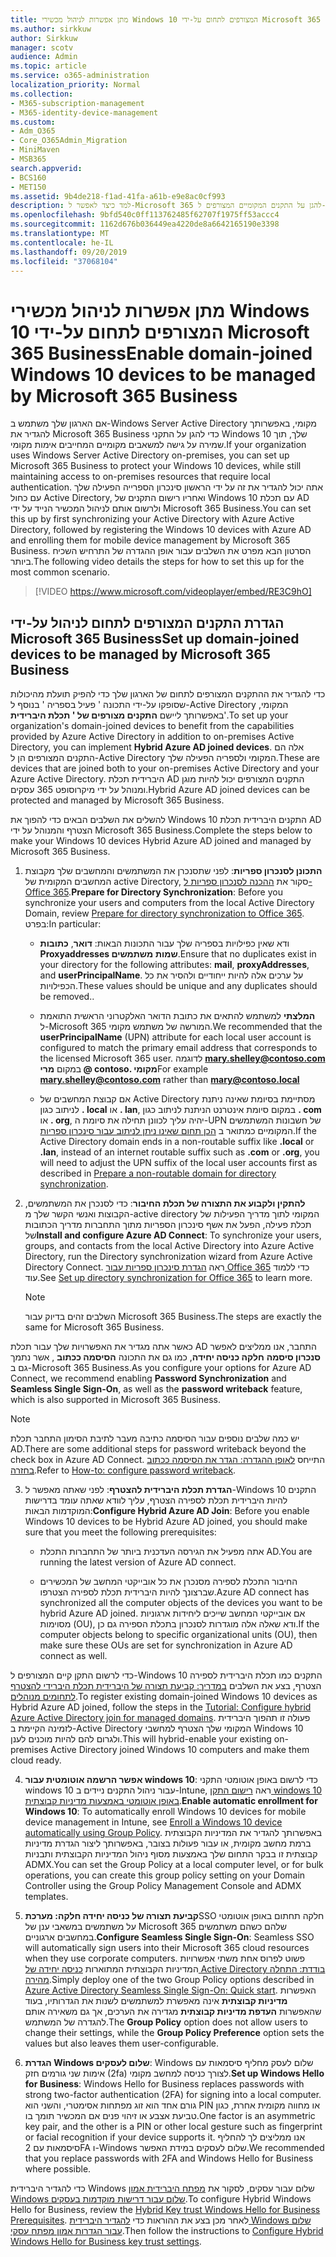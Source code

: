 ```yaml
---
title: מתן אפשרות לניהול מכשירי Windows 10 המצורפים לתחום על-ידי Microsoft 365 Business
ms.author: sirkkuw
author: Sirkkuw
manager: scotv
audience: Admin
ms.topic: article
ms.service: o365-administration
localization_priority: Normal
ms.collection:
- M365-subscription-management
- M365-identity-device-management
ms.custom:
- Adm_O365
- Core_O365Admin_Migration
- MiniMaven
- MSB365
search.appverid:
- BCS160
- MET150
ms.assetid: 9b4de218-f1ad-41fa-a61b-e9e8ac0cf993
description: למד כיצד לאפשר ל-Microsoft 365 להגן על התקנים המקומיים המצורפים ל-Windows 10.
ms.openlocfilehash: 9bfd540c0ff113762485f62707f1975ff53accc4
ms.sourcegitcommit: 1162d676b036449ea4220de8a6642165190e3398
ms.translationtype: MT
ms.contentlocale: he-IL
ms.lasthandoff: 09/20/2019
ms.locfileid: "37068104"
---
```

# <a name="enable-domain-joined-windows-10-devices-to-be-managed-by-microsoft-365-business"></a><span data-ttu-id="aeb46-103">מתן אפשרות לניהול מכשירי Windows 10 המצורפים לתחום על-ידי Microsoft 365 Business</span><span class="sxs-lookup"><span data-stu-id="aeb46-103">Enable domain-joined Windows 10 devices to be managed by Microsoft 365 Business</span></span>

<span data-ttu-id="aeb46-104">אם הארגון שלך משתמש ב-Windows Server Active Directory מקומי, באפשרותך להגדיר את Microsoft 365 Business כדי להגן על התקני Windows 10 שלך, תוך שמירה על גישה למשאבים מקומיים המחייבים אימות מקומי.</span><span class="sxs-lookup"><span data-stu-id="aeb46-104">If your organization uses Windows Server Active Directory on-premises, you can set up Microsoft 365 Business to protect your Windows 10 devices, while still maintaining access to on-premises resources that require local authentication.</span></span> <span data-ttu-id="aeb46-105">אתה יכול להגדיר את זה על ידי הראשון סינכרון הספרייה הפעילה שלך עם כחול Active Directory, ואחריו רישום התקנים של Windows 10 עם תכלת AD ולרשום אותם לניהול המכשיר הנייד על ידי Microsoft 365 Business.</span><span class="sxs-lookup"><span data-stu-id="aeb46-105">You can set this up by first synchronizing your Active Directory with Azure Active Directory, followed by registering the Windows 10 devices with Azure AD and enrolling them for mobile device management by Microsoft 365 Business.</span></span>
<span data-ttu-id="aeb46-106">הסרטון הבא מפרט את השלבים עבור אופן ההגדרה של התרחיש השכיח ביותר.</span><span class="sxs-lookup"><span data-stu-id="aeb46-106">The following video details the steps for how to set this up for the most common scenario.</span></span>

> [!VIDEO https://www.microsoft.com/videoplayer/embed/RE3C9hO]
  
## <a name="set-up-domain-joined-devices-to-be-managed-by-microsoft-365-business"></a><span data-ttu-id="aeb46-107">הגדרת התקנים המצורפים לתחום לניהול על-ידי Microsoft 365 Business</span><span class="sxs-lookup"><span data-stu-id="aeb46-107">Set up domain-joined devices to be managed by Microsoft 365 Business</span></span>

<span data-ttu-id="aeb46-108">כדי להגדיר את ההתקנים המצורפים לתחום של הארגון שלך כדי להפיק תועלת מהיכולות שסופקו על-ידי התכונה ' פעיל בספריה ' בנוסף ל-Active Directory המקומי, באפשרותך ליישם **התקנים מצורפים של ' תכלת היברידית**'.</span><span class="sxs-lookup"><span data-stu-id="aeb46-108">To set up your organization's domain-joined devices to benefit from the capabilities provided by Azure Active Directory in addition to on-premises Active Directory, you can implement **Hybrid Azure AD joined devices**.</span></span> <span data-ttu-id="aeb46-109">אלה הם התקנים המצורפים הן ל-Active Directory המקומי ולספריה הפעילה שלך.</span><span class="sxs-lookup"><span data-stu-id="aeb46-109">These are devices that are joined both to your on-premises Active Directory and your Azure Active Directory.</span></span> <span data-ttu-id="aeb46-110">היברידית תכלת AD התקנים המצורפים יכול להיות מוגן ומנוהל על ידי מיקרוסופט 365 עסקים.</span><span class="sxs-lookup"><span data-stu-id="aeb46-110">Hybrid Azure AD joined devices can be protected and managed by Microsoft 365 Business.</span></span> 
  
<span data-ttu-id="aeb46-111">להשלים את השלבים הבאים כדי להפוך את Windows 10 התקנים היברידית תכלת AD הצטרף והמנוהל על ידי Microsoft 365 Business.</span><span class="sxs-lookup"><span data-stu-id="aeb46-111">Complete the steps below to make your Windows 10 devices Hybrid Azure AD joined and managed by Microsoft 365 Business.</span></span>
  
1. <span data-ttu-id="aeb46-112">**התכונן לסנכרון ספריות**: לפני שתסנכרן את המשתמשים והמחשבים שלך מקבוצת המחשבים המקומית של active Directory, סקור את [ההכנה לסנכרון ספריות ל-Office 365](https://docs.microsoft.com/office365/enterprise/prepare-for-directory-synchronization).</span><span class="sxs-lookup"><span data-stu-id="aeb46-112">**Prepare for Directory Synchronization**: Before you synchronize your users and computers from the local Active Directory Domain, review [Prepare for directory synchronization to Office 365](https://docs.microsoft.com/office365/enterprise/prepare-for-directory-synchronization).</span></span> <span data-ttu-id="aeb46-113">בפרט:</span><span class="sxs-lookup"><span data-stu-id="aeb46-113">In particular:</span></span>

   - <span data-ttu-id="aeb46-114">ודא שאין כפילויות בספריה שלך עבור התכונות הבאות: **דואר**, **כתובות Proxyaddresses שמות** **משתמשים**.</span><span class="sxs-lookup"><span data-stu-id="aeb46-114">Ensure that no duplicates exist in your directory for the following attributes: **mail**, **proxyAddresses**, and **userPrincipalName**.</span></span> <span data-ttu-id="aeb46-115">על ערכים אלה להיות ייחודיים ולהסיר את כל הכפילויות.</span><span class="sxs-lookup"><span data-stu-id="aeb46-115">These values should be unique and any duplicates should be removed..</span></span>
   
   - <span data-ttu-id="aeb46-116">**המלצתי** למשתמש להתאים את כתובת הדואר האלקטרוני הראשית התואמת ל-Microsoft 365 המורשה של משתמש מקומי.</span><span class="sxs-lookup"><span data-stu-id="aeb46-116">We recommended that the **userPrincipalName** (UPN) attribute for each local user account is configured to match the primary email address that corresponds to the licensed Microsoft 365 user.</span></span> <span data-ttu-id="aeb46-117">לדוגמה **mary.shelley@contoso.com** במקום **מרי @ contoso. מקומי**</span><span class="sxs-lookup"><span data-stu-id="aeb46-117">For example **mary.shelley@contoso.com** rather than **mary@contoso.local**</span></span>
   
   - <span data-ttu-id="aeb46-118">אם קבוצת המחשבים של Active Directory מסתיימת בסיומת שאינה ניתנת לניתוב כגון **. local** או **. lan**, במקום סיומת אינטרנט הניתנת לניתוב כגון **. com** או **. org**, יהיה עליך לכוונן תחילה את סיומת ה-UPN של חשבונות המשתמשים המקומיים כמתואר ב [הכן תחום שאינו ניתן לניתוב עבור סינכרון ספריות](https://docs.microsoft.com/office365/enterprise/prepare-a-non-routable-domain-for-directory-synchronization).</span><span class="sxs-lookup"><span data-stu-id="aeb46-118">If the Active Directory domain ends in a non-routable suffix like **.local** or **.lan**, instead of an internet routable suffix such as **.com** or **.org**, you will need to adjust the UPN suffix of the local user accounts first as described in [Prepare a non-routable domain for directory synchronization](https://docs.microsoft.com/office365/enterprise/prepare-a-non-routable-domain-for-directory-synchronization).</span></span> 

2. <span data-ttu-id="aeb46-119">**להתקין ולקבוע את התצורה של תכלת החיבור**: כדי לסנכרן את המשתמשים, הקבוצות ואנשי הקשר שלך מ-active directory המקומי לתוך מדריך הפעילות של תכלת פעילה, הפעל את אשף סינכרון הספריות מתוך התחברות מדריך הכתובות של</span><span class="sxs-lookup"><span data-stu-id="aeb46-119">**Install and configure Azure AD Connect**: To synchronize your users, groups, and contacts from the local Active Directory into Azure Active Directory, run the Directory synchronization wizard from Azure Active Directory Connect.</span></span> <span data-ttu-id="aeb46-120">ראה [הגדרת סינכרון ספריות עבור Office 365](https://support.office.com/article/1b3b5318-6977-42ed-b5c7-96fa74b08846) כדי ללמוד עוד.</span><span class="sxs-lookup"><span data-stu-id="aeb46-120">See [Set up directory synchronization for Office 365](https://support.office.com/article/1b3b5318-6977-42ed-b5c7-96fa74b08846) to learn more.</span></span>
    
    > [!NOTE]
    > <span data-ttu-id="aeb46-121">השלבים זהים בדיוק עבור Microsoft 365 Business.</span><span class="sxs-lookup"><span data-stu-id="aeb46-121">The steps are exactly the same for Microsoft 365 Business.</span></span> 
    
<span data-ttu-id="aeb46-122">כאשר אתה מגדיר את האפשרויות שלך עבור תכלת AD התחבר, אנו ממליצים לאפשר **סנכרון סיסמה** **חלקה כניסה יחידה**, כמו גם את התכונה **הסיסמה ככתוב** , אשר נתמך גם ב-Microsoft 365 Business.</span><span class="sxs-lookup"><span data-stu-id="aeb46-122">As you configure your options for Azure AD Connect, we recommend enabling **Password Synchronization** and **Seamless Single Sign-On**, as well as the **password writeback** feature, which is also supported in Microsoft 365 Business.</span></span>

> [!NOTE]
> <span data-ttu-id="aeb46-123">יש כמה שלבים נוספים עבור הסיסמה כתיבה מעבר לתיבת הסימון התחבר תכלת AD.</span><span class="sxs-lookup"><span data-stu-id="aeb46-123">There are some additional steps for password writeback beyond the check box in Azure AD Connect.</span></span> <span data-ttu-id="aeb46-124">התייחס [לאופן ההגדרה: הגדר את הסיסמה ככתוב בחזרה](https://docs.microsoft.com/azure/active-directory/authentication/howto-sspr-writeback).</span><span class="sxs-lookup"><span data-stu-id="aeb46-124">Refer to [How-to: configure password writeback](https://docs.microsoft.com/azure/active-directory/authentication/howto-sspr-writeback).</span></span> 
     
3. <span data-ttu-id="aeb46-125">**הגדרת תכלת היברידית להצטרף**: לפני שאתה מאפשר ל-Windows 10 התקנים להיות היברידית תכלת לספירה הצטרף, עליך לוודא שאתה עומד בדרישות המוקדמות הבאות:</span><span class="sxs-lookup"><span data-stu-id="aeb46-125">**Configure Hybrid Azure AD Join**: Before you enable Windows 10 devices to be Hybrid Azure AD joined, you should make sure that you meet the following prerequisites:</span></span>

   - <span data-ttu-id="aeb46-126">אתה מפעיל את הגירסה העדכנית ביותר של התחברות התכלת AD.</span><span class="sxs-lookup"><span data-stu-id="aeb46-126">You are running the latest version of Azure AD connect.</span></span>

   - <span data-ttu-id="aeb46-127">החיבור התכלת לספירה מסנכרן את כל אובייקטי המחשב של המכשירים שברצונך להיות היברידית תכלת לספירה הצטרפו.</span><span class="sxs-lookup"><span data-stu-id="aeb46-127">Azure AD connect has synchronized all the computer objects of the devices you want to be hybrid Azure AD joined.</span></span> <span data-ttu-id="aeb46-128">אם אובייקטי המחשב שייכים ליחידות ארגוניות מסוימות (OU), ודא שאלה אלה מוגדרות לסנכרון בתכלת הספירה גם כן.</span><span class="sxs-lookup"><span data-stu-id="aeb46-128">If the computer objects belong to specific organizational units (OU), then make sure these OUs are set for synchronization in Azure AD connect as well.</span></span>

<span data-ttu-id="aeb46-129">כדי לרשום התקן קיים המצורפים ל-Windows 10 התקנים כמו תכלת היברידית לספירה הצטרף, בצע את השלבים [במדריך: קביעת תצורה של היברידית תכלת היברידי להצטרף לתחומים מנוהלים](https://docs.microsoft.com/azure/active-directory/devices/hybrid-azuread-join-managed-domains#configure-hybrid-azure-ad-join).</span><span class="sxs-lookup"><span data-stu-id="aeb46-129">To register existing domain-joined Windows 10 devices as Hybrid Azure AD joined, follow the steps in the [Tutorial: Configure hybrid Azure Active Directory join for managed domains](https://docs.microsoft.com/azure/active-directory/devices/hybrid-azuread-join-managed-domains#configure-hybrid-azure-ad-join).</span></span> <span data-ttu-id="aeb46-130">פעולה זו תהפוך היברידית לזמינה הקיימת ב-Active Directory המקומי שלך הצטרף למחשבי Windows 10 ולגרום להם להיות מוכנים לענן.</span><span class="sxs-lookup"><span data-stu-id="aeb46-130">This will hybrid-enable your existing on-premises Active Directory joined Windows 10 computers and make them cloud ready.</span></span>
    
4. <span data-ttu-id="aeb46-131">**אפשר הרשמה אוטומטית עבור windows 10**: כדי לרשום באופן אוטומטי התקני windows 10 עבור ניהול התקנים ניידים ב-Intune, ראה [רישום התקן windows 10 באופן אוטומטי באמצעות מדיניות קבוצתית](https://docs.microsoft.com/windows/client-management/mdm/enroll-a-windows-10-device-automatically-using-group-policy).</span><span class="sxs-lookup"><span data-stu-id="aeb46-131">**Enable automatic enrollment for Windows 10**: To automatically enroll Windows 10 devices for mobile device management in Intune, see [Enroll a Windows 10 device automatically using Group Policy](https://docs.microsoft.com/windows/client-management/mdm/enroll-a-windows-10-device-automatically-using-group-policy).</span></span> <span data-ttu-id="aeb46-132">באפשרותך להגדיר את המדיניות הקבוצתית ברמת מחשב מקומית, או עבור פעולות בצובר, באפשרותך ליצור הגדרת מדיניות קבוצתית זו בבקר התחום שלך באמצעות מסוף ניהול המדיניות הקבוצתית ותבניות ADMX.</span><span class="sxs-lookup"><span data-stu-id="aeb46-132">You can set the Group Policy at a local computer level, or for bulk operations, you can create this group policy setting on your Domain Controller using the Group Policy Management Console and ADMX templates.</span></span>

5. <span data-ttu-id="aeb46-133">**קביעת תצורה של כניסה יחידה חלקה: מערכת**SSO חלקה תחתום באופן אוטומטי על משתמשים במשאבי ענן של Microsoft 365 שלהם כשהם משתמשים במחשבים ארגוניים.</span><span class="sxs-lookup"><span data-stu-id="aeb46-133">**Configure Seamless Single Sign-On**:  Seamless SSO will automatically sign users into their Microsoft 365 cloud resources when they use corporate computers.</span></span> <span data-ttu-id="aeb46-134">פשוט לפרוס אחת משתי אפשרויות המדיניות הקבוצתית המתוארות [כניסה יחידה של Active Directory בודדת: התחלה מהירה](https://docs.microsoft.com/azure/active-directory/hybrid/how-to-connect-sso-quick-start#step-2-enable-the-feature).</span><span class="sxs-lookup"><span data-stu-id="aeb46-134">Simply deploy one of the two Group Policy options described in [Azure Active Directory Seamless Single Sign-On: Quick start](https://docs.microsoft.com/azure/active-directory/hybrid/how-to-connect-sso-quick-start#step-2-enable-the-feature).</span></span> <span data-ttu-id="aeb46-135">האפשרות **מדיניות קבוצתית** אינה מאפשרת למשתמשים לשנות את הגדרותיו, בעוד שהאפשרות **העדפת מדיניות קבוצתית** מגדירה את הערכים, אך גם משאירה אותם להגדרה של המשתמש.</span><span class="sxs-lookup"><span data-stu-id="aeb46-135">The **Group Policy** option does not allow users to change their settings, while the **Group Policy Preference** option sets the values but also leaves them user-configurable.</span></span>

6. <span data-ttu-id="aeb46-136">**הגדרת Windows שלום לעסקים**: Windows שלום לעסק מחליף סיסמאות עם אימות שני גורמים חזק (2fa) לצורך כניסה למחשב מקומי.</span><span class="sxs-lookup"><span data-stu-id="aeb46-136">**Set up Windows Hello for Business**: Windows Hello for Business replaces passwords with strong two-factor authentication (2FA) for signing into a local computer.</span></span> <span data-ttu-id="aeb46-137">גורם אחד הוא זוג מפתחות אסימטרי, והשני הוא PIN או מחווה מקומית אחרת, כגון טביעת אצבע או זיהוי פנים אם המכשיר תומך בו.</span><span class="sxs-lookup"><span data-stu-id="aeb46-137">One factor is an asymmetric key pair, and the other is a PIN or other local gesture such as fingerprint or facial recognition if your device supports it.</span></span> <span data-ttu-id="aeb46-138">אנו ממליצים לך להחליף סיסמאות עם 2FA ו-Windows שלום לעסקים במידת האפשר.</span><span class="sxs-lookup"><span data-stu-id="aeb46-138">We recommended that you replace passwords with 2FA and Windows Hello for Business where possible.</span></span>

<span data-ttu-id="aeb46-139">כדי להגדיר היברידית Windows שלום עבור עסקים, לסקור את [מפתח היברידית אמון Windows שלום עבור דרישות מוקדמות בעסקים](https://docs.microsoft.com/windows/security/identity-protection/hello-for-business/hello-hybrid-key-trust-prereqs).</span><span class="sxs-lookup"><span data-stu-id="aeb46-139">To configure Hybrid Windows Hello for Business, review the [Hybrid Key trust Windows Hello for Business Prerequisites](https://docs.microsoft.com/windows/security/identity-protection/hello-for-business/hello-hybrid-key-trust-prereqs).</span></span> <span data-ttu-id="aeb46-140">לאחר מכן בצע את ההוראות כדי [להגדיר היברידית Windows שלום עבור הגדרות אמון מפתח עסקי](https://docs.microsoft.com/windows/security/identity-protection/hello-for-business/hello-hybrid-key-whfb-settings).</span><span class="sxs-lookup"><span data-stu-id="aeb46-140">Then follow the instructions to [Configure Hybrid Windows Hello for Business key trust settings](https://docs.microsoft.com/windows/security/identity-protection/hello-for-business/hello-hybrid-key-whfb-settings).</span></span> 
